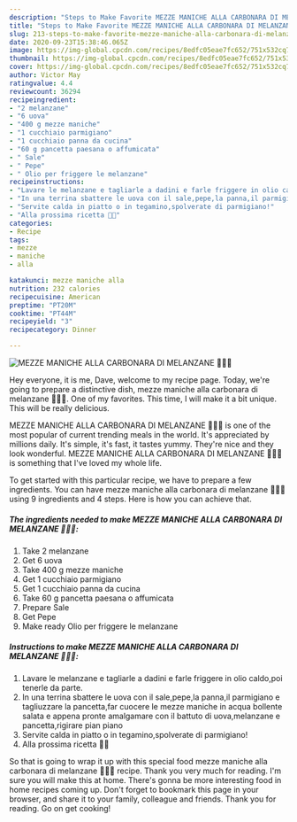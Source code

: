 ```yaml
---
description: "Steps to Make Favorite MEZZE MANICHE ALLA CARBONARA DI MELANZANE 🍆🥚🥓"
title: "Steps to Make Favorite MEZZE MANICHE ALLA CARBONARA DI MELANZANE 🍆🥚🥓"
slug: 213-steps-to-make-favorite-mezze-maniche-alla-carbonara-di-melanzane
date: 2020-09-23T15:38:46.065Z
image: https://img-global.cpcdn.com/recipes/8edfc05eae7fc652/751x532cq70/mezze-maniche-alla-carbonara-di-melanzane-🍆🥚🥓-recipe-main-photo.jpg
thumbnail: https://img-global.cpcdn.com/recipes/8edfc05eae7fc652/751x532cq70/mezze-maniche-alla-carbonara-di-melanzane-🍆🥚🥓-recipe-main-photo.jpg
cover: https://img-global.cpcdn.com/recipes/8edfc05eae7fc652/751x532cq70/mezze-maniche-alla-carbonara-di-melanzane-🍆🥚🥓-recipe-main-photo.jpg
author: Victor May
ratingvalue: 4.4
reviewcount: 36294
recipeingredient:
- "2 melanzane"
- "6 uova"
- "400 g mezze maniche"
- "1 cucchiaio parmigiano"
- "1 cucchiaio panna da cucina"
- "60 g pancetta paesana o affumicata"
- " Sale"
- " Pepe"
- " Olio per friggere le melanzane"
recipeinstructions:
- "Lavare le melanzane e tagliarle a dadini e farle friggere in olio caldo,poi tenerle da parte."
- "In una terrina sbattere le uova con il sale,pepe,la panna,il parmigiano e tagliuzzare la pancetta,far cuocere le mezze maniche in acqua bollente salata e appena pronte amalgamare con il battuto di uova,melanzane e pancetta,rigirare pian piano"
- "Servite calda in piatto o in tegamino,spolverate di parmigiano!"
- "Alla prossima ricetta 👩‍🍳"
categories:
- Recipe
tags:
- mezze
- maniche
- alla

katakunci: mezze maniche alla 
nutrition: 232 calories
recipecuisine: American
preptime: "PT20M"
cooktime: "PT44M"
recipeyield: "3"
recipecategory: Dinner

---
```



![MEZZE MANICHE ALLA CARBONARA DI MELANZANE 🍆🥚🥓](https://img-global.cpcdn.com/recipes/8edfc05eae7fc652/751x532cq70/mezze-maniche-alla-carbonara-di-melanzane-🍆🥚🥓-recipe-main-photo.jpg)

Hey everyone, it is me, Dave, welcome to my recipe page. Today, we're going to prepare a distinctive dish, mezze maniche alla carbonara di melanzane 🍆🥚🥓. One of my favorites. This time, I will make it a bit unique. This will be really delicious.

MEZZE MANICHE ALLA CARBONARA DI MELANZANE 🍆🥚🥓 is one of the most popular of current trending meals in the world. It's appreciated by millions daily. It's simple, it's fast, it tastes yummy. They're nice and they look wonderful. MEZZE MANICHE ALLA CARBONARA DI MELANZANE 🍆🥚🥓 is something that I've loved my whole life.




To get started with this particular recipe, we have to prepare a few ingredients. You can have mezze maniche alla carbonara di melanzane 🍆🥚🥓 using 9 ingredients and 4 steps. Here is how you can achieve that.

<!--inarticleads1-->

##### The ingredients needed to make MEZZE MANICHE ALLA CARBONARA DI MELANZANE 🍆🥚🥓:

1. Take 2 melanzane
1. Get 6 uova
1. Take 400 g mezze maniche
1. Get 1 cucchiaio parmigiano
1. Get 1 cucchiaio panna da cucina
1. Take 60 g pancetta paesana o affumicata
1. Prepare  Sale
1. Get  Pepe
1. Make ready  Olio per friggere le melanzane




<!--inarticleads2-->

##### Instructions to make MEZZE MANICHE ALLA CARBONARA DI MELANZANE 🍆🥚🥓:

1. Lavare le melanzane e tagliarle a dadini e farle friggere in olio caldo,poi tenerle da parte.
1. In una terrina sbattere le uova con il sale,pepe,la panna,il parmigiano e tagliuzzare la pancetta,far cuocere le mezze maniche in acqua bollente salata e appena pronte amalgamare con il battuto di uova,melanzane e pancetta,rigirare pian piano
1. Servite calda in piatto o in tegamino,spolverate di parmigiano!
1. Alla prossima ricetta 👩‍🍳




So that is going to wrap it up with this special food mezze maniche alla carbonara di melanzane 🍆🥚🥓 recipe. Thank you very much for reading. I'm sure you will make this at home. There's gonna be more interesting food in home recipes coming up. Don't forget to bookmark this page in your browser, and share it to your family, colleague and friends. Thank you for reading. Go on get cooking!
